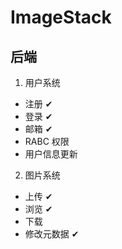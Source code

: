 # ImageStack

## 后端
1. 用户系统
  * 注册 ✔
  * 登录 ✔
  * 邮箱 ✔
  * RABC 权限
  * 用户信息更新
2. 图片系统
  * 上传 ✔
  * 浏览 ✔
  * 下载 
  * 修改元数据 ✔